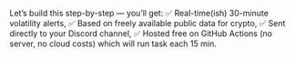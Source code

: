 Let’s build this step-by-step — you’ll get:
✅ Real-time(ish) 30-minute volatility alerts,
✅ Based on freely available public data for crypto,
✅ Sent directly to your Discord channel,
✅ Hosted free on GitHub Actions (no server, no cloud costs) which will run task each 15 min.